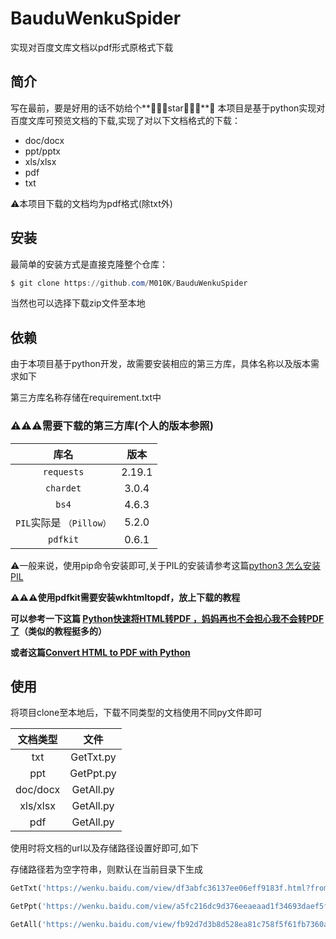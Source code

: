 # BauduWenkuSpider
实现对百度文库文档以pdf形式原格式下载

## 简介
写在最前，要是好用的话不妨给个**🌟🌟🌟star🌟🌟🌟**🤪
本项目是基于python实现对百度文库可预览文档的下载,实现了对以下文档格式的下载：

- doc/docx
- ppt/pptx
- xls/xlsx
- pdf
- txt

⚠️本项目下载的文档均为pdf格式(除txt外)



## 安装

最简单的安装方式是直接克隆整个仓库：

```powershell
$ git clone https://github.com/M010K/BauduWenkuSpider
```

当然也可以选择下载zip文件至本地



## 依赖

由于本项目基于python开发，故需要安装相应的第三方库，具体名称以及版本需求如下

第三方库名称存储在requirement.txt中

### ⚠️⚠️⚠️需要下载的第三方库(个人的版本参照)

|           库名           |  版本  |
| :----------------------: | :----: |
|        `requests`        | 2.19.1 |
|        `chardet`         | 3.0.4  |
|          `bs4`           | 4.6.3  |
| `PIL`实际是 `（Pillow）` | 5.2.0  |
|         `pdfkit`         | 0.6.1  |

⚠️一般来说，使用pip命令安装即可,关于PIL的安装请参考这篇[python3 怎么安装 PIL](https://blog.csdn.net/dcz1994/article/details/71642979)

**⚠️⚠️⚠️使用pdfkit需要安装wkhtmltopdf，放上下载的教程**

**可以参考一下这篇 [Python快速将HTML转PDF ，妈妈再也不会担心我不会转PDF了](https://juejin.im/post/5c6d2591e51d457fd033e305)（类似的教程挺多的）**

**或者这篇[Convert HTML to PDF with Python](https://pythonexamples.org/python-convert-html-to-pdf/)**



## 使用

将项目clone至本地后，下载不同类型的文档使用不同py文件即可

| 文档类型 |   文件    |
| :------: | :-------: |
|   txt    | GetTxt.py |
|   ppt    | GetPpt.py |
| doc/docx | GetAll.py |
| xls/xlsx | GetAll.py |
|   pdf    | GetAll.py |

使用时将文档的url以及存储路径设置好即可,如下

存储路径若为空字符串，则默认在当前目录下生成

```python
GetTxt('https://wenku.baidu.com/view/df3abfc36137ee06eff9183f.html?from=search', '存储路径').getTXT()
```

```python
GetPpt('https://wenku.baidu.com/view/a5fc216dc9d376eeaeaad1f34693daef5ff7130b.html?from=search', '存储路径').getPPT()
```

```python
GetAll('https://wenku.baidu.com/view/fb92d7d3b8d528ea81c758f5f61fb7360a4c2b61.html?from=search',"存储路径").Run()
```

